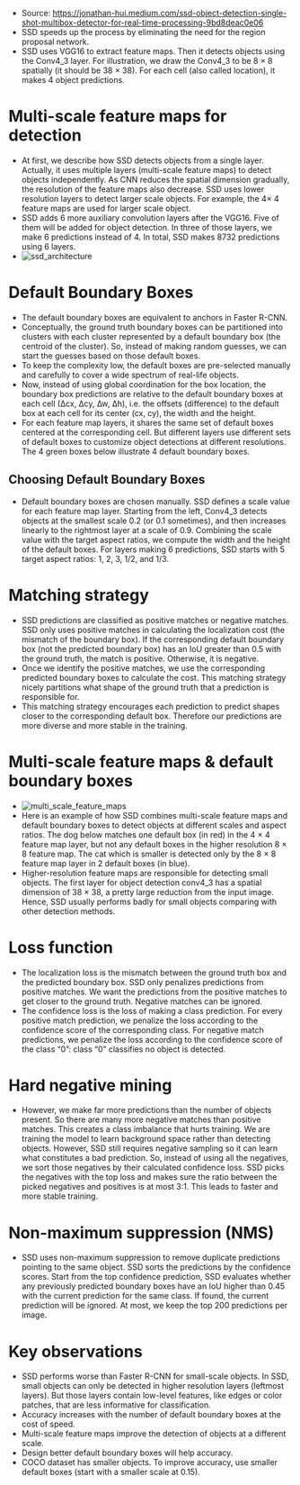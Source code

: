 - Source: https://jonathan-hui.medium.com/ssd-object-detection-single-shot-multibox-detector-for-real-time-processing-9bd8deac0e06
- SSD speeds up the process by eliminating the need for the region proposal network.
- SSD uses VGG16 to extract feature maps. Then it detects objects using the Conv4_3 layer. For illustration, we draw the Conv4_3 to be 8 × 8 spatially (it should be 38 × 38). For each cell (also called location), it makes 4 object predictions.

# Multi-scale feature maps for detection
- At first, we describe how SSD detects objects from a single layer. Actually, it uses multiple layers (multi-scale feature maps) to detect objects independently. As CNN reduces the spatial dimension gradually, the resolution of the feature maps also decrease. SSD uses lower resolution layers to detect larger scale objects. For example, the 4× 4 feature maps are used for larger scale object. 
- SSD adds 6 more auxiliary convolution layers after the VGG16. Five of them will be added for object detection. In three of those layers, we make 6 predictions instead of 4. In total, SSD makes 8732 predictions using 6 layers.
- ![ssd_architecture](https://miro.medium.com/max/720/1*up-gIJ9rPkHXUGRoqWuULQ.webp)

# Default Boundary Boxes
- The default boundary boxes are equivalent to anchors in Faster R-CNN. 
- Conceptually, the ground truth boundary boxes can be partitioned into clusters with each cluster represented by a default boundary box (the centroid of the cluster). So, instead of making random guesses, we can start the guesses based on those default boxes. 
- To keep the complexity low, the default boxes are pre-selected manually and carefully to cover a wide spectrum of real-life objects. 
- Now, instead of using global coordination for the box location, the boundary box predictions are relative to the default boundary boxes at each cell (∆cx, ∆cy, ∆w, ∆h), i.e. the offsets (difference) to the default box at each cell for its center (cx, cy), the width and the height. 
- For each feature map layers, it shares the same set of default boxes centered at the corresponding cell. But different layers use different sets of default boxes to customize object detections at different resolutions. The 4 green boxes below illustrate 4 default boundary boxes.
## Choosing Default Boundary Boxes
- Default boundary boxes are chosen manually. SSD defines a scale value for each feature map layer. Starting from the left, Conv4_3 detects objects at the smallest scale 0.2 (or 0.1 sometimes), and then increases linearly to the rightmost layer at a scale of 0.9. Combining the scale value with the target aspect ratios, we compute the width and the height of the default boxes. For layers making 6 predictions, SSD starts with 5 target aspect ratios: 1, 2, 3, 1/2, and 1/3.

# Matching strategy 
- SSD predictions are classified as positive matches or negative matches. SSD only uses positive matches in calculating the localization cost (the mismatch of the boundary box). If the corresponding default boundary box (not the predicted boundary box) has an IoU greater than 0.5 with the ground truth, the match is positive. Otherwise, it is negative.
- Once we identify the positive matches, we use the corresponding predicted boundary boxes to calculate the cost. This matching strategy nicely partitions what shape of the ground truth that a prediction is responsible for.
- This matching strategy encourages each prediction to predict shapes closer to the corresponding default box. Therefore our predictions are more diverse and more stable in the training.

# Multi-scale feature maps & default boundary boxes
- ![multi_scale_feature_maps](https://miro.medium.com/max/4800/1*-KVIXjvBO5m2MQZrzWx-wg.webp)
- Here is an example of how SSD combines multi-scale feature maps and default boundary boxes to detect objects at different scales and aspect ratios. The dog below matches one default box (in red) in the 4 × 4 feature map layer, but not any default boxes in the higher resolution 8 × 8 feature map. The cat which is smaller is detected only by the 8 × 8 feature map layer in 2 default boxes (in blue). 
- Higher-resolution feature maps are responsible for detecting small objects. The first layer for object detection conv4_3 has a spatial dimension of 38 × 38, a pretty large reduction from the input image. Hence, SSD usually performs badly for small objects comparing with other detection methods.

# Loss function 
- The localization loss is the mismatch between the ground truth box and the predicted boundary box. SSD only penalizes predictions from positive matches. We want the predictions from the positive matches to get closer to the ground truth. Negative matches can be ignored.
- The confidence loss is the loss of making a class prediction. For every positive match prediction, we penalize the loss according to the confidence score of the corresponding class. For negative match predictions, we penalize the loss according to the confidence score of the class “0”: class “0” classifies no object is detected. 

# Hard negative mining 
- However, we make far more predictions than the number of objects present. So there are many more negative matches than positive matches. This creates a class imbalance that hurts training. We are training the model to learn background space rather than detecting objects. However, SSD still requires negative sampling so it can learn what constitutes a bad prediction. So, instead of using all the negatives, we sort those negatives by their calculated confidence loss. SSD picks the negatives with the top loss and makes sure the ratio between the picked negatives and positives is at most 3:1. This leads to faster and more stable training.

# Non-maximum suppression (NMS)
- SSD uses non-maximum suppression to remove duplicate predictions pointing to the same object. SSD sorts the predictions by the confidence scores. Start from the top confidence prediction, SSD evaluates whether any previously predicted boundary boxes have an IoU higher than 0.45 with the current prediction for the same class. If found, the current prediction will be ignored. At most, we keep the top 200 predictions per image.

# Key observations
- SSD performs worse than Faster R-CNN for small-scale objects. In SSD, small objects can only be detected in higher resolution layers (leftmost layers). But those layers contain low-level features, like edges or color patches, that are less informative for classification.
- Accuracy increases with the number of default boundary boxes at the cost of speed.
- Multi-scale feature maps improve the detection of objects at a different scale.
- Design better default boundary boxes will help accuracy.
- COCO dataset has smaller objects. To improve accuracy, use smaller default boxes (start with a smaller scale at 0.15).